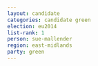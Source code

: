 ```yaml
---
layout: candidate
categories: candidate green
election: eu2014
list-rank: 1
person: sue-mallender
region: east-midlands
party: green
---
```

